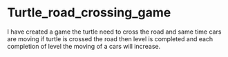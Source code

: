 # Turtle_road_crossing_game
I have created a game the turtle need to cross the road and same time cars are moving if turtle is crossed the road then level is completed and each completion of level the moving of a cars will increase.
